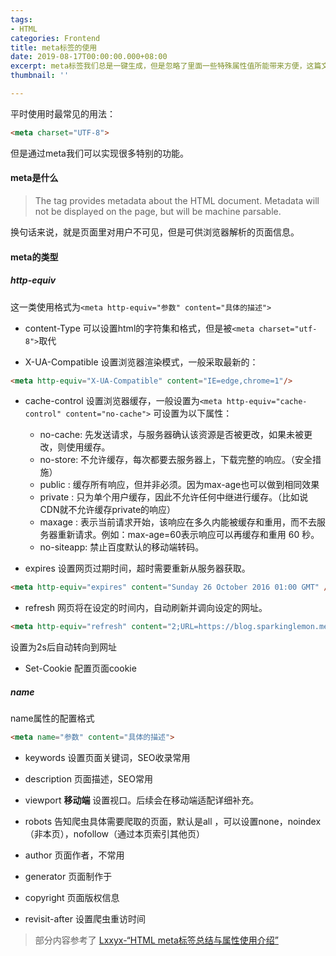 ```yaml
---
tags:
- HTML
categories: Frontend
title: meta标签的使用
date: 2019-08-17T00:00:00.000+08:00
excerpt: meta标签我们总是一键生成，但是忽略了里面一些特殊属性值所能带来方便，这篇文章简单列出一些常用但缺少注意的标签值。
thumbnail: ''

---
```

平时使用时最常见的用法：
```html
<meta charset="UTF-8">
```

但是通过meta我们可以实现很多特别的功能。

#### meta是什么

>The <meta> tag provides metadata about the HTML document. Metadata will not be displayed on the page, but will be machine parsable.

换句话来说，就是页面里对用户不可见，但是可供浏览器解析的页面信息。

#### meta的类型

##### http-equiv

这一类使用格式为`<meta http-equiv="参数" content="具体的描述">`

- content-Type
可以设置html的字符集和格式，但是被`<meta charset="utf-8">`取代

- X-UA-Compatible
设置浏览器渲染模式，一般采取最新的：
```html
<meta http-equiv="X-UA-Compatible" content="IE=edge,chrome=1"/>
```

- cache-control
设置浏览器缓存，一般设置为`<meta http-equiv="cache-control" content="no-cache">`
可设置为以下属性：
	- no-cache: 先发送请求，与服务器确认该资源是否被更改，如果未被更改，则使用缓存。
	- no-store: 不允许缓存，每次都要去服务器上，下载完整的响应。（安全措施）
	- public : 缓存所有响应，但并非必须。因为max-age也可以做到相同效果
	- private : 只为单个用户缓存，因此不允许任何中继进行缓存。（比如说CDN就不允许缓存private的响应）
	- maxage : 表示当前请求开始，该响应在多久内能被缓存和重用，而不去服务器重新请求。例如：max-age=60表示响应可以再缓存和重用 60 秒。
    - no-siteapp: 禁止百度默认的移动端转码。
    
- expires
设置网页过期时间，超时需要重新从服务器获取。
```html
<meta http-equiv="expires" content="Sunday 26 October 2016 01:00 GMT" />
```

- refresh
网页将在设定的时间内，自动刷新并调向设定的网址。
```html
<meta http-equiv="refresh" content="2;URL=https://blog.sparkinglemon.me">
```
设置为2s后自动转向到网址

- Set-Cookie
配置页面cookie

##### name
name属性的配置格式
```html
<meta name="参数" content="具体的描述">
```

- keywords
设置页面关键词，SEO收录常用

- description
页面描述，SEO常用

- viewport
__移动端__ 设置视口。后续会在移动端适配详细补充。

- robots
告知爬虫具体需要爬取的页面，默认是all ，可以设置none，noindex（非本页），nofollow（通过本页索引其他页）

- author
页面作者，不常用

- generator
页面制作于

- copyright
页面版权信息

- revisit-after
设置爬虫重访时间


> 部分内容参考了 [Lxxyx-“HTML meta标签总结与属性使用介绍”](https://segmentfault.com/a/1190000004279791)